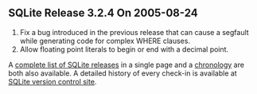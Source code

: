 ## SQLite Release 3\.2\.4 On 2005\-08\-24

1. Fix a bug introduced in the previous release
that can cause a segfault while generating code
for complex WHERE clauses.
2. Allow floating point literals to begin or end with a decimal point.



A [complete list of SQLite releases](../changes.html)
 in a single page and a [chronology](../chronology.html) are both also available.
 A detailed history of every
 check\-in is available at
 [SQLite version control site](https://www.sqlite.org/src/timeline).


